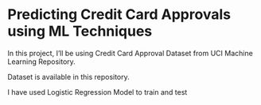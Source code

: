 # Predicting Credit Card Approvals using ML Techniques

In this project, I’ll be using Credit Card Approval Dataset from UCI Machine Learning Repository. 

Dataset is available in this repository.

I have used Logistic Regression Model to train and test
